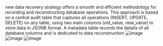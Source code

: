 new data recovery strategy offers a smooth and efficient methodology for recording and reconstructing database operations. 
This approach is based on a central audit table that captures all operations (INSERT, UPDATE, DELETE) on any table, using two main columns (old_value, new_value) to store data in JSONB format. 
A metadata table records the details of all database columns and is dedicated to data reconstruction
![image](https://github.com/user-attachments/assets/8684f14c-eee6-4337-aa8c-b94de63de2e0)
![image](https://github.com/user-attachments/assets/9e836288-5e1e-4715-8996-12e89c54c3bc)
![image](https://github.com/user-attachments/assets/a87215f5-960f-4073-8758-6f6004681bbd)
